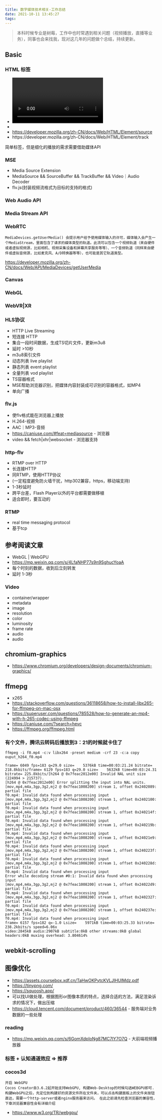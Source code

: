 ```yaml
---
title: 数字媒体技术相关-工作总结
date: 2021-10-11 13:45:27
tags:
---
```

> 本科时候专业是树莓，工作中也时常遇到相关问题（视频播放，直播等业务），同事也会来找我，现对这几年的问题做个总结，持续更新。


## Basic
### HTML 标签
- <video> https://developer.mozilla.org/zh-CN/docs/Web/HTML/Element/video
- <audio> https://developer.mozilla.org/zh-CN/docs/Web/HTML/Element/audio
- <source> https://developer.mozilla.org/zh-CN/docs/Web/HTML/Element/source
- <track> https://developer.mozilla.org/zh-CN/docs/Web/HTML/Element/track
简单标签，但是细化的播放的需求需要借助媒体API

### MSE
- Media Source Extension
- MediaSource && SourceBuffer && TrackBuffer && Video｜Audio Decoder
- flv.js(封装视频流格式为目标的支持的格式)

### Web Audio API 

### Media Stream API


### WebRTC
```
MediaDevices.getUserMedia() 会提示用户给予使用媒体输入的许可，媒体输入会产生一个MediaStream，里面包含了请求的媒体类型的轨道。此流可以包含一个视频轨道（来自硬件或者虚拟视频源，比如相机、视频采集设备和屏幕共享服务等等）、一个音频轨道（同样来自硬件或虚拟音频源，比如麦克风、A/D转换器等等），也可能是其它轨道类型。
```
https://developer.mozilla.org/zh-CN/docs/Web/API/MediaDevices/getUserMedia

### Canvas

### WebGL 

### WebVR|XR

### HLS协议
- HTTP Live Streaming 
- 短连接 HTTP
- 集合一段时间数据，生成TS切片文件，更新m3u8
- 延时 >10秒
- m3u8索引文件
 - 动态列表 live playlist
 - 静态列表 event playlist
 - 全量列表 vod playlist
- TS容器格式
- MSE帮助浏览器识别，把媒体内容封装成可识别的容器格式，如MP4
- 单向广播

### flv.js
- 使flv格式能在浏览器上播放
- H.264-视频
- AAC｜MP3-音频
- https://caniuse.com/#feat=mediasource - 浏览器
- video && fetch|xhr|websocket - 浏览器支持
### http-flv 
- RTMP over HTTP
- 长连接HTTP
- 同RTMP，使用HTTP协议
- (一定程度避免防火墙干扰，http302兼容，https，移动端支持)
- 1-3秒延时
- 跨平台差，Flash Player以外的平台都需要做移植
- 适合即时，要互动的

### RTMP
- real time messaging protocol
- 基于tcp


## 参考阅读文章
- WebGL | WebGPU
- https://mp.weixin.qq.com/s/4LfaNHP77s9n9SghucYoaA
- 每个时刻的数据，收到后立刻转发
- 延时 1-3秒

### Video
- container/wrapper
- metadata
- image 
 - resolution
 - color
 - luminosity
 - frame rate
- audio
- audio

## chromium-graphics
- https://www.chromium.org/developers/design-documents/chromium-graphics/

## ffmepg
- x265
- https://stackoverflow.com/questions/36118658/how-to-install-libx265-for-ffmpeg-on-mac-osx
- https://superuser.com/questions/785528/how-to-generate-an-mp4-with-h-265-codec-using-ffmpeg
- https://caniuse.com/?search=hevc
- https://ffmpeg.org/ffmpeg.html
### 有个文件，腾讯云转码后播放到3：21的时候就卡住了
```
ffmpeg -i f0.mp4 -c:v libx264 -preset medium -crf 23 -c:a copy ouput_h264_f0.mp4
```
```
frame= 6049 fps=183 q=29.0 size=    5376kB time=00:03:21.24 bitrate= 218.8kbits/frame= 6129 fps=183 q=29.0 size=    5632kB time=00:03:24.31 bitrate= 225.8kbits/[h264 @ 0x7feac2012e00] Invalid NAL unit size (224994 > 215737).
[h264 @ 0x7feac2012e00] Error splitting the input into NAL units.
[mov,mp4,m4a,3gp,3g2,mj2 @ 0x7feac1008200] stream 1, offset 0x2402089: partial file
f0.mp4: Invalid data found when processing input
[mov,mp4,m4a,3gp,3g2,mj2 @ 0x7feac1008200] stream 1, offset 0x2402100: partial file
f0.mp4: Invalid data found when processing input
[mov,mp4,m4a,3gp,3g2,mj2 @ 0x7feac1008200] stream 1, offset 0x240214f: partial file
f0.mp4: Invalid data found when processing input
[mov,mp4,m4a,3gp,3g2,mj2 @ 0x7feac1008200] stream 1, offset 0x240219b: partial file
f0.mp4: Invalid data found when processing input
[mov,mp4,m4a,3gp,3g2,mj2 @ 0x7feac1008200] stream 1, offset 0x24021e9: partial file
f0.mp4: Invalid data found when processing input
[mov,mp4,m4a,3gp,3g2,mj2 @ 0x7feac1008200] stream 1, offset 0x240223f: partial file
f0.mp4: Invalid data found when processing input
[mov,mp4,m4a,3gp,3g2,mj2 @ 0x7feac1008200] stream 1, offset 0x240228d: partial file
f0.mp4: Invalid data found when processing input
Error while decoding stream #0:1: Invalid data found when processing input
[mov,mp4,m4a,3gp,3g2,mj2 @ 0x7feac1008200] stream 1, offset 0x24022d9: partial file
f0.mp4: Invalid data found when processing input
[mov,mp4,m4a,3gp,3g2,mj2 @ 0x7feac1008200] stream 1, offset 0x2402327: partial file
f0.mp4: Invalid data found when processing input
[mov,mp4,m4a,3gp,3g2,mj2 @ 0x7feac1008200] stream 1, offset 0x240237e: partial file
f0.mp4: Invalid data found when processing input
frame= 6157 fps=182 q=-1.0 Lsize=    5971kB time=00:03:25.33 bitrate= 238.2kbits/s speed=6.06x    
video:2845kB audio:2907kB subtitle:0kB other streams:0kB global headers:0kB muxing overhead: 3.804614%

```

## webkit-scrolling


## 图像优化
- https://assets.coursebox.xdf.cn/TaHwOKPytcKVLJlHUlMdz.pdf
- https://tinypng.com/
- https://squoosh.app/
- 可以找UI做处理，根据图形or图像本质的特点，选择合适的方法，满足渲染诉求的情况下，做出压缩
- https://cloud.tencent.com/document/product/460/36544 - 服务端对业务数据的一些处理


### reading
- https://mp.weixin.qq.com/s/6GomXdpIoNg87MC7lY7O7Q - 大前端视频播放器

### 标签 + 认知通道效应 => 推荐


### cocos3d
```
开启 WebGPU
Cocos Creator自3.6.2起开始支持WebGPU, 构建Web-Desktop的时候勾选WEBGPU即可. 构建WebGPU之后，先定位到构建好的资源文件所在文件夹，可以点击构建面板上的文件夹按钮直达，需要一个http-server或者nginx服务器来访问。 在此之前请先检查浏览器的兼容性，下章浏览器兼容性会有详细介绍
```
- https://www.w3.org/TR/webgpu/
